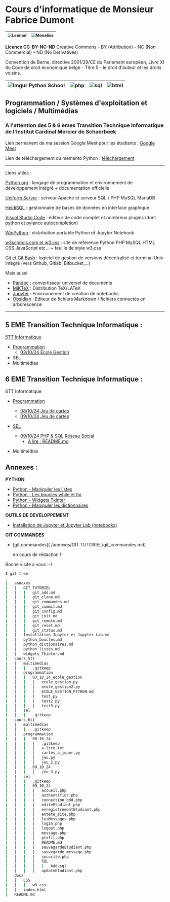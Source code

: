 # Cours d'informatique de Monsieur Fabrice Dumont

| <img src="https://i.imgur.com/LWxHF8fm.png" alt="Leonad" style="zoom:80%;" /> | <img src="https://i.imgur.com/BVmGbMEm.png" alt="Monalisa" style="zoom:80%;" /> |
| ------------------------------------------------------------ | ------------------------------------------------------------ |

**Licence CC-BY-NC-ND**  Creative Commons - BY (Attribution) - NC (Non Commercial) - ND (No Derivatives)

Convention de Berne, directive 2001/29/CE du Parlement européen, Livre XI du Code de droit économique belge - Titre 5 - le droit d'auteur et les droits voisins.

| ![Imgur Python School](https://i.imgur.com/ti449hxm.png) | ![php](https://i.imgur.com/2EXnnWGm.png) | ![sql](https://i.imgur.com/1Y4ibMrm.png) | ![html](https://i.imgur.com/svYLNOfm.png) |
| -------------------------------------------------------- | ---------------------------------------- | ---------------------------------------- | ----------------------------------------- |

## Programmation / Systèmes d'exploitation et logiciels / Multimédias

### A l'attention des 5 & 6 èmes Transition Technique Informatique de l'Institut Cardinal Mercier de Schaerbeek

Lien permanent de ma session Google Meet pour les étudiants : [Google Meet](https://meet.google.com/vaa-uvqa-jeu)

Lien de téléchargement du memento Python : [téléchargement](https://drive.google.com/file/d/1MY2jUIuuccmZ0CTt5LQdFq4uFyEwNaCo/view?usp=sharing)

------

Liens utiles :

 [Python.org](https://www.python.org/) : langage de programmation et environnement de développement intégré + documentation officielle

[Uniform Server](https://www.uniformserver.com/) : serveur Apache et serveur SQL / PHP MySQL MariaDB

[HeidiSQL](https://www.heidisql.com/) : gestionnaire de bases de données en interface graphique

[Visual Studio Code](https://code.visualstudio.com/) : éditeur de code complet et nombreux plugins (dont python et pylance autocompletion)

[WinPython](https://winpython.github.io/) : distribution portable Python et Jupyter Notebook

[w3schools.com et w3.css](https://www.w3schools.com/) :  site de référence Python PHP MySQL HTML CSS JavaScript etc... + feuille de style w3.css

[Git et Git Bash](https://git-scm.com/) : logiciel de gestion de versions décentralisé et terminal Unix intégré (vers Github, Gitlab, Bitbucket,...)

Mais aussi 

- [Pandoc](https://pandoc.org/) : convertisseur universel de documents
- [MiKTeX](https://miktex.org/) : Distribution TeX/LATeX
- [Jupyter](https://jupyter.org/) : Environnement de création de notebooks
- [Obsidian](https://obsidian.md/) : Editeur de fichiers Markdown / fichiers connectés en arborescence

------

## 5 EME Transition Technique Informatique :

[5TT Informatique](./cours_5tt "5TT")

- [Programmation](./cours_5tt/programmation)
  - [03/10/24 Ecole Gestion](./cours_5tt/programmation/03_10_24_ecole_gestion)
- SEL
- Multimédias

## 6 EME Transition Technique Informatique :

6TT Informatique

- [Programmation](./cours_6tt/programmation)
  - [08/10/24 Jeu de cartes](./cours_6tt/programmation/08_10_24)
  - [09/10/24 Jeu de cartes](./cours_6tt/programmation/09_10_24)
- [SEL](./cours_6tt/sel)
  - [09/10/24 PHP & SQL Réseau Social](./cours_6tt/sel/09_10_24)
    - [A lire : README.md](./cours_6tt/sel/09_10_24/README.md)
  
- Multimédias

## Annexes :

**PYTHON**

- [Python - Manipuler les listes](./annexes/python_listes.md)
- [Python - Les boucles while et for](./annexes/python_boucles.md)
- [Python - Widgets Tkinter](./annexes/widgets_Tkinter.md)
- [Python - Manipuler les dictionnaires](./annexes/python_dictionaires.md)

**OUTILS DE DEVELOPPEMENT**

- [Installation de Jupyter et Jupyter Lab (notebooks)](./annexes/Installation_Jupyter_et_Jupyter_Lab.md)

**GIT COMMANDES**

- [git commandes](./annexes/GIT TUTORIEL/git_commandes.md)  

  en cours de rédaction !

Bonne visite à vous :-)

```bash
$ git tree
.
|   annexes
|   |   GIT TUTORIEL
|   |   |   git_add.md
|   |   |   git_clone.md
|   |   |   git_commandes.md
|   |   |   git_commit.md
|   |   |   git_config.md
|   |   |   git_init.md
|   |   |   git_remote.md
|   |   |   git_reset.md
|   |   |   git_status.md
|   |   Installation_Jupyter_et_Jupyter_Lab.md
|   |   python_boucles.md
|   |   python_dictionaires.md
|   |   python_listes.md
|   |   widgets_Tkinter.md
|   cours_5tt
|   |   multimedias
|   |   |   .gitkeep
|   |   programmation
|   |   |   03_10_24_ecole_gestion
|   |   |   |   ecole_gestion.py
|   |   |   |   ecole_gestion2.py
|   |   |   |   ECOLE_GESTION_PYTHON.md
|   |   |   |   test.py
|   |   |   |   test2.py
|   |   |   |   test3.py
|   |   sel
|   |   |   .gitkeep
|   cours_6tt
|   |   multimedias
|   |   |   .gitkeep
|   |   programmation
|   |   |   08_10_24
|   |   |   |   .gitkeep
|   |   |   |   a_lire.txt
|   |   |   |   cartes_a_jouer.py
|   |   |   |   jeu.py
|   |   |   |   jeu_2.py
|   |   |   09_10_24
|   |   |   |   jeu_3.py
|   |   sel
|   |   |   .gitkeep
|   |   |   09_10_24
|   |   |   |   accueil.php
|   |   |   |   authentifier.php
|   |   |   |   connection_bdd.php
|   |   |   |   editeEtudiant.php
|   |   |   |   enregistrementEtudiant.php
|   |   |   |   entete_site.php
|   |   |   |   lesMessages.php
|   |   |   |   login.php
|   |   |   |   logout.php
|   |   |   |   message.php
|   |   |   |   profil.php
|   |   |   |   README.md
|   |   |   |   sauvegardeEtudiant.php
|   |   |   |   sauvegarde_message.php
|   |   |   |   securite.php
|   |   |   |   SQL
|   |   |   |   |   bdd.sql
|   |   |   |   updateEtudiant.php
|   docs
|   |   CSS
|   |   |   w3.css
|   |   index.html
|   README.md
```

